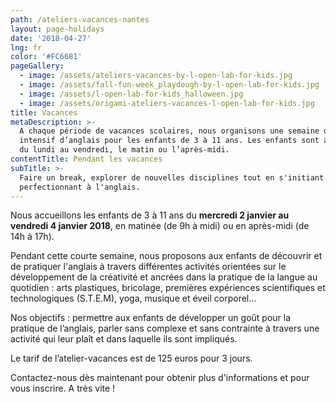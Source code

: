 ```yaml
---
path: /ateliers-vacances-nantes
layout: page-holidays
date: '2018-04-27'
lng: fr
color: '#FC6681'
pageGallery:
  - image: /assets/ateliers-vacances-by-l-open-lab-for-kids.jpg
  - image: /assets/fall-fun-week_playdough-by-l-open-lab-for-kids.jpg
  - image: /assets/l-open-lab-for-kids_halloween.jpg
  - image: /assets/origami-ateliers-vacances-l-open-lab-for-kids.jpg
title: Vacances
metaDescription: >-
  A chaque période de vacances scolaires, nous organisons une semaine de stage
  intensif d’anglais pour les enfants de 3 à 11 ans. Les enfants sont accueillis
  du lundi au vendredi, le matin ou l’après-midi.
contentTitle: Pendant les vacances
subTitle: >-
  Faire un break, explorer de nouvelles disciplines tout en s'initiant ou se
  perfectionnant à l'anglais.
---
```


Nous accueillons les enfants de 3 à 11 ans du **mercredi 2 janvier au vendredi 4 janvier 2018**, en matinée (de 9h à midi) ou en après-midi (de 14h à 17h).

Pendant cette courte semaine, nous proposons aux enfants de découvrir et de pratiquer l'anglais à travers différentes activités orientées sur le développement de la créativité et ancrées dans la pratique de la langue au quotidien : arts plastiques, bricolage, premières expériences scientifiques et technologiques (S.T.E.M), yoga, musique et éveil corporel...

Nos objectifs : permettre aux enfants de développer un goût pour la pratique de l’anglais, parler sans complexe et sans contrainte à travers une activité qui leur plaît et dans laquelle ils sont impliqués.

Le tarif de l’atelier-vacances est de 125 euros pour 3 jours.

Contactez-nous dès maintenant pour obtenir plus d'informations et pour vous inscrire. A très vite !
